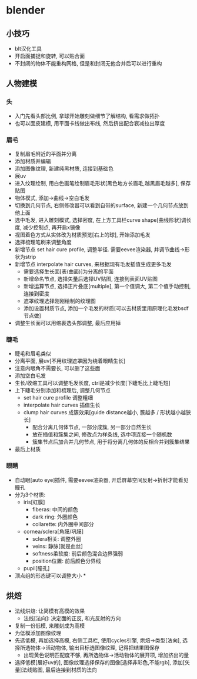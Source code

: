 # blender

## 小技巧
* blt汉化工具
* 开启面捕捉和旋转, 可以贴合面
* 不封闭的物体不能重构网格, 但是和封闭无他合并后可以进行重构

## 人物建模

### 头
* 入门先看头部比例, 拿球开始雕刻做细节了解结构, 看需求做拓扑
* 也可以面皮建模, 用平面卡线做出布线, 然后挤出配合衰减拉出厚度

### 眉毛
* 复制眉毛附近的平面并分离
* 添加材质并编辑
* 添加图像纹理, 新建纯黑材质, 连接到基础色
* 展uv
* 进入纹理绘制, 用白色画笔绘制眉毛形状[黑色地方长眉毛,越黑眉毛越多], 保存贴图
* 物体模式, 添加->曲线->空白毛发
* 切换到几何节点, 右侧修改器可以看到自带的surface, 新建一个几何节点放到他上面
* 选中毛发, 进入雕刻模式, 选择密度, 在上方工具栏curve shape[曲线形状]调长度, 减少控制点, 再开启x镜像 
* 视图着色方式从实体改为材质预览[右上的球], 开始添加毛发
* 选择梳理笔刷来调整角度
* 新增节点 set hair cure profile, 调整半径. 需要eevee渲染器, 并调节曲线->形状为strip
* 新增节点 interpolate hair curves, 来根据现有毛发插值生成更多毛发
    * 需要选择生长面[表(曲面)]为分离的平面
    * 新增命名节点, 选择矢量后选择UV贴图, 连接到表面UV贴图
    * 新增运算节点, 选择正片叠底[multiple], 第一个值调大, 第二个值手动控制, 连接到密度
    * 遮罩纹理选择刚刚绘制的纹理图
    * 添加设置材质节点, 添加一个毛发的材质[可以去材质里用原理化毛发bsdf节点做]
* 调整生长面可以用缩裹选头部调整, 最后应用掉

### 睫毛
* 睫毛和眉毛类似
* 分离平面, 展uv[不用纹理遮罩因为绕着眼睛生长]
* 注意内眼角不需要长, 可以删了这些面
* 添加空白毛发
* 生长/收缩工具可以调整毛发长度, ctrl是减少长度[下睫毛比上睫毛短]
* 上下睫毛分别添加和梳理后, 调整几何节点
    * set hair cure profile 调整粗细
    * interpolate hair curves 插值生长
    * clump hair curves 成簇效果[guide distance越小, 簇越多 / 形状越小越狭长]
        * 配合分离几何体节点, 一部分成簇, 另一部分自然生长
        * 放在插值和簇集之间, 修改点为样条线, 选中项连接一个随机数
        * 簇集节点后加合并几何节点, 用于将分离几何体的反相合并到簇集结果
* 最后上材质

### 眼睛
* 自动眼[auto eye]插件, 需要eevee渲染器, 开启屏幕空间反射->折射才能看见瞳孔
* 分为3个材质: 
    * iris[虹膜]
        * fiberas: 中间的颜色
        * dark ring: 外圈颜色
        * collarette: 内外圈中间部分
    * cornea/sclera[角膜/巩膜]
        * sclera相关: 调整外圈
        * veins: 静脉[就是血丝]
        * softness柔软度: 前后颜色混合边界强弱
        * position位置: 前后颜色分界线
    * pupil[瞳孔]
* 顶点组的形态键可以调整大小
    * 

## 烘焙
* 法线烘焙: 让简模有高模的效果
    * 法线[法向]: 决定面的正反, 和光反射的方向
* 复制一份低模, 来雕刻成为高模
* 为低模添加图像纹理
* 先选低模, 再加选择高模, 右侧工具栏, 使用cycles引擎, 烘焙->类型[法向], 选择所选物体->活动物体, 输出目标选图像纹理, 记得把结果图保存
    * 出现黄色说明匹配度不够, 再所选物体->活动物体的展开项, 增加挤出的量
* 选择低模[展好uv的], 图像纹理选择保存的图像[选择非彩色,不能rgb], 添加[矢量]法线贴图, 最后连接到材质的法向